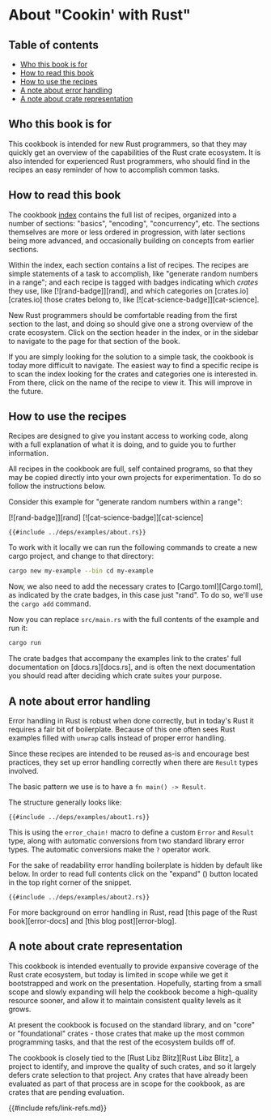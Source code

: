 # About "Cookin' with Rust"

## Table of contents

- [Who this book is for](#who-this-book-is-for)
- [How to read this book](#how-to-read-this-book)
- [How to use the recipes](#how-to-use-the-recipes)
- [A note about error handling](#a-note-about-error-handling)
- [A note about crate representation](#a-note-about-crate-representation)

## Who this book is for

This cookbook is intended for new Rust programmers, so that they may quickly get an overview of the capabilities of the Rust crate ecosystem. It is also intended for experienced Rust programmers, who should find in the recipes an easy reminder of how to accomplish common tasks.

## How to read this book

The cookbook [index][index] contains the full list of recipes, organized into a number of sections: "basics", "encoding", "concurrency", etc. The sections themselves are more or less ordered in progression, with later sections being more advanced, and occasionally building on concepts from earlier sections.

Within the index, each section contains a list of recipes. The recipes are simple statements of a task to accomplish, like "generate random numbers in a range"; and each recipe is tagged with badges indicating which _crates_ they use, like [![rand-badge]][rand], and which categories on [crates.io][crates.io] those crates belong to, like
[![cat-science-badge]][cat-science].

New Rust programmers should be comfortable reading from the first section to the last, and doing so should give one a strong overview of the crate ecosystem. Click on the section header in the index, or in the sidebar to navigate to the page for that section of the book.

If you are simply looking for the solution to a simple task, the cookbook is today more difficult to navigate. The easiest way to find a specific recipe is to scan the index looking for the crates and categories one is interested in. From there, click on the name of the recipe to view it. This will improve in the future.

## How to use the recipes

Recipes are designed to give you instant access to working code, along with a full explanation of what it is doing, and to guide you to further information.

All recipes in the cookbook are full, self contained programs, so that they may be copied directly into your own projects for experimentation. To do so follow the instructions below.

Consider this example for "generate random numbers within a range":

[![rand-badge]][rand] [![cat-science-badge]][cat-science]

```rust,editable
{{#include ../deps/examples/about.rs}}
```

To work with it locally we can run the following commands to create a new cargo project, and change to that directory:

```sh
cargo new my-example --bin cd my-example
```

Now, we also need to add the necessary crates to [Cargo.toml][Cargo.toml], as indicated by the crate badges, in this case just "rand". To do so, we'll use the `cargo add` command.

Now you can replace `src/main.rs` with the full contents of the example and run it:

```sh
cargo run
```

The crate badges that accompany the examples link to the crates' full documentation on [docs.rs][docs.rs], and is often the next documentation you should read after deciding which crate suites your purpose.

## A note about error handling

Error handling in Rust is robust when done correctly, but in today's Rust it requires a fair bit of boilerplate. Because of this one often sees Rust examples filled with `unwrap` calls instead of proper error handling.

Since these recipes are intended to be reused as-is and encourage best practices, they set up error handling correctly when there are `Result` types involved.

The basic pattern we use is to have a `fn main() -> Result`.

The structure generally looks like:

```rust,editable
{{#include ../deps/examples/about1.rs}}
```

This is using the `error_chain!` macro to define a custom `Error` and `Result` type, along with automatic conversions from two standard library error types. The automatic conversions make the `?` operator work.

For the sake of readability error handling boilerplate is hidden by default like below. In order to read full contents click on the "expand" (<i class="fa fa-expand"></i>) button located in the top right corner of the snippet.

```rust,editable
{{#include ../deps/examples/about2.rs}}
```

For more background on error handling in Rust, read [this page of the Rust book][error-docs] and [this blog post][error-blog].

## A note about crate representation

This cookbook is intended eventually to provide expansive coverage of the Rust crate ecosystem, but today is limited in scope while we get it bootstrapped and work on the presentation. Hopefully, starting from a small scope and slowly expanding will help the cookbook become a high-quality resource sooner, and allow it to maintain consistent quality levels as it grows.

At present the cookbook is focused on the standard library, and on "core" or "foundational" crates - those crates that make up the most common programming tasks, and that the rest of the ecosystem builds off of.

The cookbook is closely tied to the [Rust Libz Blitz][Rust Libz Blitz], a project to identify, and improve the quality of such crates, and so it largely defers crate selection to that project. Any crates that have already been evaluated as part of that process are in scope for the cookbook, as are crates that are pending evaluation.

[index]: intro.md
{{#include refs/link-refs.md}}
